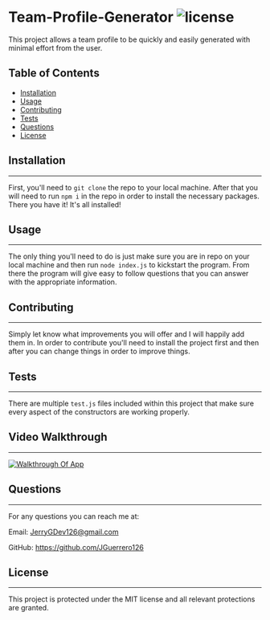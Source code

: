 # Team-Profile-Generator ![license](https://img.shields.io/badge/license-MIT-green)

This project allows a team profile to be quickly and easily generated with minimal effort from the user.

## Table of Contents

- [Installation](#installation)
- [Usage](#usage)
- [Contributing](#contributing)
- [Tests](#tests)
- [Questions](#questions)
- [License](#license)

## Installation

---

First, you'll need to `git clone` the repo to your local machine. After that you will need to run `npm i` in the repo in order to install the necessary packages. There you have it! It's all installed!

## Usage

---

The only thing you'll need to do is just make sure you are in repo on your local machine and then run `node index.js` to kickstart the program. From there the program will give easy to follow questions that you can answer with the appropriate information.

## Contributing

---

Simply let know what improvements you will offer and I will happily add them in. In order to contribute you'll need to install the project first and then after you can change things in order to improve things.

## Tests

---

There are multiple `test.js` files included within this project that make sure every aspect of the constructors are working properly.

## Video Walkthrough

---

[![Walkthrough Of App](https://img.youtube.com/vi/aqrd2lV7YJg/0.jpg)](http://www.youtube.com/watch?v=aqrd2lV7YJg)

## Questions

---

For any questions you can reach me at:

Email: JerryGDev126@gmail.com

GitHub: https://github.com/JGuerrero126

## License

---

This project is protected under the MIT license and all relevant protections are granted.
